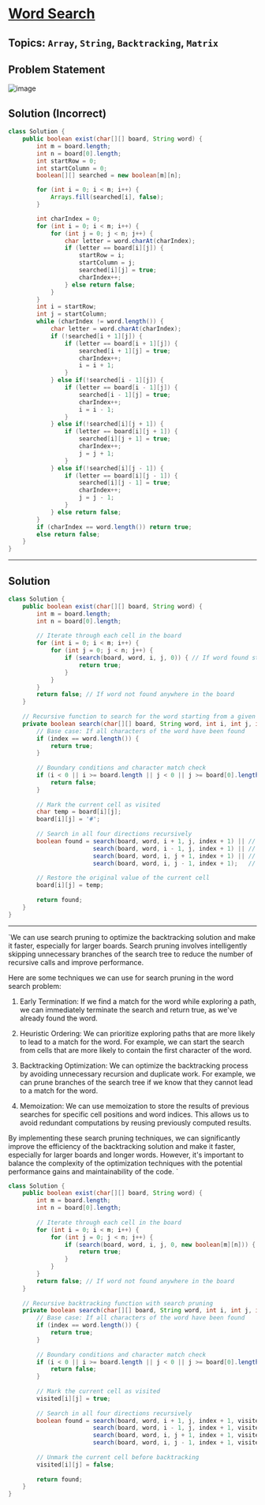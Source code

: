 # [Word Search](https://leetcode.com/problems/word-search/?envType=daily-question&envId=2024-04-03)
## Topics: `Array`, `String`, `Backtracking`, `Matrix`
## Problem Statement
![image](https://github.com/SiddhantKumarMaurya/LeetCode_Questions/assets/107787014/76a0fef4-aec0-43fd-a738-b98458089c3b)
## Solution (Incorrect)
```java
class Solution {
    public boolean exist(char[][] board, String word) {
        int m = board.length;
        int n = board[0].length;
        int startRow = 0;
        int startColumn = 0;
        boolean[][] searched = new boolean[m][n];

        for (int i = 0; i < m; i++) {
            Arrays.fill(searched[i], false);
        }

        int charIndex = 0;
        for (int i = 0; i < m; i++) {
            for (int j = 0; j < n; j++) {
                char letter = word.charAt(charIndex);
                if (letter == board[i][j]) {
                    startRow = i;
                    startColumn = j;
                    searched[i][j] = true;
                    charIndex++;
                } else return false;
            }
        }
        int i = startRow;
        int j = startColumn;
        while (charIndex != word.length()) {
            char letter = word.charAt(charIndex);
            if (!searched[i + 1][j]) {
                if (letter == board[i + 1][j]) {
                    searched[i + 1][j] = true;
                    charIndex++;
                    i = i + 1;
                }
            } else if(!searched[i - 1][j]) {
                if (letter == board[i - 1][j]) {
                    searched[i - 1][j] = true;
                    charIndex++;
                    i = i - 1;
                }
            } else if(!searched[i][j + 1]) {
                if (letter == board[i][j + 1]) {
                    searched[i][j + 1] = true;
                    charIndex++;
                    j = j + 1;
                }
            } else if(!searched[i][j - 1]) {
                if (letter == board[i][j - 1]) {
                    searched[i][j - 1] = true;
                    charIndex++;
                    j = j - 1;
                }
            } else return false;
        }
        if (charIndex == word.length()) return true;
        else return false;
    }
}
```
---
## Solution
```java
class Solution {
    public boolean exist(char[][] board, String word) {
        int m = board.length;
        int n = board[0].length;
        
        // Iterate through each cell in the board
        for (int i = 0; i < m; i++) {
            for (int j = 0; j < n; j++) {
                if (search(board, word, i, j, 0)) { // If word found starting from current cell, return true
                    return true;
                }
            }
        }
        return false; // If word not found anywhere in the board
    }
    
    // Recursive function to search for the word starting from a given cell
    private boolean search(char[][] board, String word, int i, int j, int index) {
        // Base case: If all characters of the word have been found
        if (index == word.length()) {
            return true;
        }
        
        // Boundary conditions and character match check
        if (i < 0 || i >= board.length || j < 0 || j >= board[0].length || board[i][j] != word.charAt(index)) {
            return false;
        }
        
        // Mark the current cell as visited
        char temp = board[i][j];
        board[i][j] = '#';
        
        // Search in all four directions recursively
        boolean found = search(board, word, i + 1, j, index + 1) || // Down
                        search(board, word, i - 1, j, index + 1) || // Up
                        search(board, word, i, j + 1, index + 1) || // Right
                        search(board, word, i, j - 1, index + 1);   // Left
        
        // Restore the original value of the current cell
        board[i][j] = temp;
        
        return found;
    }
}
```
---
`We can use search pruning to optimize the backtracking solution and make it faster, especially for larger boards. Search pruning involves intelligently skipping unnecessary branches of the search tree to reduce the number of recursive calls and improve performance.

Here are some techniques we can use for search pruning in the word search problem:

1. Early Termination: If we find a match for the word while exploring a path, we can immediately terminate the search and return true, as we've already found the word.

2. Heuristic Ordering: We can prioritize exploring paths that are more likely to lead to a match for the word. For example, we can start the search from cells that are more likely to contain the first character of the word.

3. Backtracking Optimization: We can optimize the backtracking process by avoiding unnecessary recursion and duplicate work. For example, we can prune branches of the search tree if we know that they cannot lead to a match for the word.

4. Memoization: We can use memoization to store the results of previous searches for specific cell positions and word indices. This allows us to avoid redundant computations by reusing previously computed results.

By implementing these search pruning techniques, we can significantly improve the efficiency of the backtracking solution and make it faster, especially for larger boards and longer words. However, it's important to balance the complexity of the optimization techniques with the potential performance gains and maintainability of the code.
`
```java
class Solution {
    public boolean exist(char[][] board, String word) {
        int m = board.length;
        int n = board[0].length;
        
        // Iterate through each cell in the board
        for (int i = 0; i < m; i++) {
            for (int j = 0; j < n; j++) {
                if (search(board, word, i, j, 0, new boolean[m][n])) { // If word found starting from current cell, return true
                    return true;
                }
            }
        }
        return false; // If word not found anywhere in the board
    }
    
    // Recursive backtracking function with search pruning
    private boolean search(char[][] board, String word, int i, int j, int index, boolean[][] visited) {
        // Base case: If all characters of the word have been found
        if (index == word.length()) {
            return true;
        }
        
        // Boundary conditions and character match check
        if (i < 0 || i >= board.length || j < 0 || j >= board[0].length || visited[i][j] || board[i][j] != word.charAt(index)) {
            return false;
        }
        
        // Mark the current cell as visited
        visited[i][j] = true;
        
        // Search in all four directions recursively
        boolean found = search(board, word, i + 1, j, index + 1, visited) || // Down
                        search(board, word, i - 1, j, index + 1, visited) || // Up
                        search(board, word, i, j + 1, index + 1, visited) || // Right
                        search(board, word, i, j - 1, index + 1, visited);   // Left
        
        // Unmark the current cell before backtracking
        visited[i][j] = false;
        
        return found;
    }
}
```

